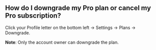## How do I downgrade my Pro plan or cancel my Pro subscription?

Click your Profile letter on the bottom left -> Settings -> Plans -> Downgrade.


**Note**: Only the account owner can downgrade the plan.
